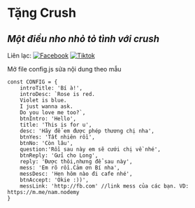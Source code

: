 # Tặng Crush
## _Một điều nho nhỏ tỏ tình với crush_

Liên lạc: 
[![Facebook](https://i.imgur.com/GRqy96ts.jpg)](https://www.facebook.com/nam.nodemy)
[![Tiktok](https://i.imgur.com/Nbfl1E7t.jpg)](https://www.tiktok.com/@manindev)

Mở file config.js sửa nội dung theo mẫu
```
const CONFIG = {
    introTitle: 'Bí à!',
    introDesc: `Rose is red.
    Violet is blue. 
    I just wanna ask.
    Do you love me too?`,
    btnIntro: 'Hello',
    title: 'This is for u',
    desc: 'Hãy để em được phép thương chị nha',
    btnYes: 'Tất nhiên rồi',
    btnNo: 'Còn lâu',
    question:'Rồi sau này em sẽ cưới chị về nhé',
    btnReply: 'Gửi cho Long',
    reply: 'Được thôi,nhưng để sau này',
    mess: 'Em rõ rồi.Cảm ơn Bí nha',
    messDesc: 'Hẹn hôm nào đi cafe nhé',
    btnAccept: 'Okie :))',
    messLink: 'http://fb.com' //link mess của các bạn. VD: https://m.me/nam.nodemy
}
```

